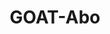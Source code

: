 ---
description : "Geo Open Accessibility Tool (GOAT) ist ein Open-Source-Webtool zur Erreichbarkeitsplanung mit Fokus auf Nachhaltigkeit."
layout : "what_is_goat"
title : "GOAT-Abo"
translationKey: "goat"
ogimage : "/images/index/goat-img.png"
hero_section:
  layout: left
  background_color_content: default
  image: "/images/index/goat-img.png"
  heading_logo: "/images/goat-logo.png"
  list_item:
  - Mit einer Vielzahl an Daten bestückt
  - Fusion von Stadt- und Verkehrsplanung
  - Intuitive Benutzeroberfläche
  - Open Source

sections:
  - order: 1
    quote_section:
      quote_items:
      - quote_image: "/images/index/digital-freiburg.png"
        quote_text: '„Ein hervorragendes Tool zur datengestützten, modernen Stadt- und Mobilitätsplanung für ambitionierte 15-Minuten-Städte.“​'
        author_name: "Dr. Michael Bauder, Stadt Freiburg"
      - quote_image: "/images/index/logo_freising.webp"
        quote_text: '„Eine richtungsweisende Unterstützung bei der Umsetzung der 15-Minuten-Stadt!“​'
        author_name: "Jonas Bellingrodt, Amt für Stadtplanung und Umwelt, Stadt Freising"
      - quote_image: "/images/index/logo_psu.webp"
        quote_text: '„GOAT hat entscheidende Vorteile für eine umweltgerechte Stadt-, Orts- und Raumplanung, da es von vornherein die Nutzerperspektive beinhaltet und nicht zuerst die Expertensicht repräsentiert. Das ist neu!“​'
        author_name: "Dr. Johannes Gnädinger, Prof. Schaller UmweltConsult GmbH"
      - quote_image: "/images/index/logo_lhm.webp"
        quote_text: '„GOAT ist ein sehr gutes Tool zur Berechnung und Darstellung von Erreichbarkeiten in der Verkehrs- und Stadtplanung.“​'
        author_name: "Attila Lüttmerding, Abteilungsleiter Grundlagen und Daten, Mobilitätsreferat, Landeshauptstadt München"

  - order: 2
    discover_section:
      background_color_content: primary
      list_item:
      - heading: "Das Tool für die integrierte Stadt- und Verkehrsplanung."
        text: 'Wir bieten mit GOAT eine Planungssoftware, die es erlaubt mit Hilfe von Erreichbarkeitsanalysen mühelos den Ist-Zustand zu analysieren und neue Konzepte und Vorhaben, wie den Bau neuer Infrastruktur oder Einrichtungen (z.B. Kindergarten, Bikesharing) zu bewerten.'
        button:
          url: '#'
          label: 'GOAT-Abo entdecken'
        video:
          video_bg: '/images/index/mockuper-2.png'
          video_url: 'https://player.vimeo.com/video/474989861?autoplay=1&muted=1'
      - heading: "Aufbereitung komplexer Daten"
        text: 'GOAT ist mit einer Fülle an komplexen räumlichen Daten ausgestattet. Im GOAT-Abo sind u.a. Points-of-Interests, Gebäude, Bevölkerungsdaten, Flächennutzung, Umweltdaten und verschiedene Hintergrundkarten enthalten. Außerdem können problemlos eigene Datensätze integriert werden.'
        img: '/images/GOAT/data_gif.gif'
      - heading: "Faktenbasierte Erreichbarkeitsanalysen"
        text: 'Mit GOAT steigert sich nicht nur die Effizienz, sondern die faktenbasierten Analysen unterstützen in bisher oft subjektiven Entscheidungs- und Investitionsprozessen.'
        video:
          video_bg: '/images/index/mockuper-2.png'
          video_url: 'https://player.vimeo.com/video/474989861?autoplay=1&muted=1'

  - order: 3
    goat_abo_section:
      heading: 'GOAT Abo'
      text: 'Das GOAT-Abo ermöglicht Ihnen die individuelle Zusammensetzung von GOAT, zugeschnitten auf Ihre Bedürfnisse. Die Preisgestaltung richten sich nach der gewählten Gebietsgröße und der Einwohnerzahl. Schon ab 3.000 € / Jahr buchbar.'

  - order: 4
    question_section:
      list_item:
      - img: '/images/index/undraw_map_re_60yf.png'
        heading: 'Gebietsgröße wählen'
        sub_heading: 'Kommune - Landkreis - Verkehrsverbund - ...'
        text: 'Wählen Sie ihr Wunschgebiet für GOAT.​ Die Preisgestaltung richtet sich nach der Anzahl der Einwohner. '
      - img: '/images/index/undraw_pitching_re_fpgk.png'
        heading: 'Module wählen'
        sub_heading: 'Fußverkehr  - Radverkehr - ÖPNV'
        text: 'Jedes Modul ermöglicht es Ihnen, unabhängig von den gewählten Funktionen, Erreichbarkeitsanalysen des Ist-Zustandes für die ausgewählten Verkehrsmittel (Fuß, Rad und/oder ÖPNV) durchzuführen.'
      - img: '/images/index/undraw_select_option_re_u4qn.png'
        heading: 'Szenario-Funktionen wählen'
        sub_heading: 'Wege - Points-of-Interest - Gebäude'
        text: 'Die Szenario-Funktionen ermöglichen es jeweils, die Effekte neuer Infrastruktur (Wege, POIs, und/oder Gebäude) zu analysieren und die Auswirkungen auf die Erreichbarkeit zu ermitteln.'
      - img: '/images/index/undraw_team_spirit_re_yl1v.png'
        heading: 'Anzahl der Benutzer:innen wählen'
        text: 'Standardmäßig ist ein:e Nutzer:in im Preis inbegriffen. Wenn Sie GOAT im Team benutzen möchten, können Sie gerne mehr Nutzer:innen hinzubuchen.'

  - order: 5
    goat_contact_section:
      heading: 'Ihr Interesse ist geweckt?'
      button:
        url: 'kontakt'
        label: 'Kontaktieren Sie uns.'

  - order: 6
    feature_section:
      background_color_content: default
      list_item:
      - url: '/request-demo/'
        heading: 'GOAT-Demo'
        text: 'Testen Sie alle GOAT Funktionen in unserer Demoversion.'
        icon: 'images/index/goat-icon.svg'
      - url: '/goat-application/'
        heading: 'Referenzen'
        text: 'Explore previous applications of GOAT.'
        icon: images/index/code.svg
      - url: '/videos/'
        heading: 'Videos'
        text: 'Videos geben einen Überblick zu den Funktionen und Einsatzmöglichkeiten von GOAT.'
        icon: images/index/video.svg
      - url: '/tutorials/isochrone/'
        heading: 'Tutorials'
        text: 'Schritt-für-Schritt Anleitung zur Nutzung von GOAT um typische Planungsfragen aus der Praxis zu bearbeiten.'
        icon: images/index/docs.svg

  - order: 7
    service_section:
      heading: 'Weitere Services'
      text: 'Wir unterstützen Sie gerne bei der bestmöglichen Umsetzung Ihres Vorhabens durch:​Workshops und Schulungen, Implementierung von individuellen Funktionen (z.B. Barrierefreiheitscheck, Schulwegcheck)​, zusätzliche Programmierstunden für individuellen Anpassungen​und Beratungsleistungen unter Einsatz von GOAT.'
      list_items: 
      - url: '#'
        heading: ''
        img: '/images/index/Product-Beratung.png'
      - url: '#'
        heading: ''
        img: '/images/index/Product-Web-GIS.png'


---